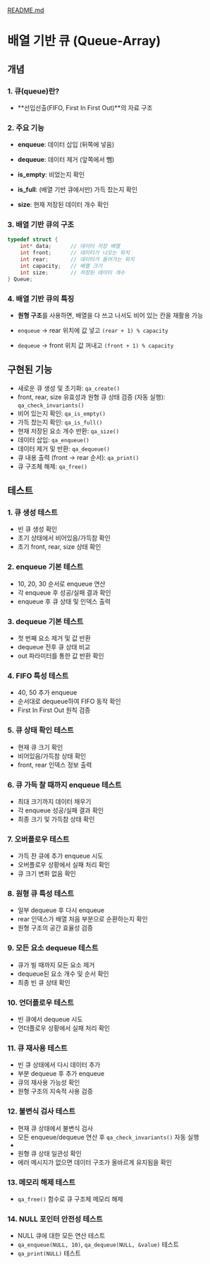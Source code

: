 [README.md](https://github.com/user-attachments/files/21899524/README.qa.md)
# 배열 기반 큐 (Queue-Array)

## 개념

### 1. 큐(queue)란?

- **선입선출(FIFO, First In First Out)**의 자료 구조

### 2. 주요 기능

- **enqueue**: 데이터 삽입 (뒤쪽에 넣음)

- **dequeue**: 데이터 제거 (앞쪽에서 뺌)

- **is_empty**: 비었는지 확인

- **is_full**: (배열 기반 큐에서만) 가득 찼는지 확인

- **size**: 현재 저장된 데이터 개수 확인

### 3. 배열 기반 큐의 구조

```c
typedef struct {
    int* data;      // 데이터 저장 배열
    int front;      // 데이터가 나오는 위치
    int rear;       // 데이터가 들어가는 위치
    int capacity;   // 배열 크기
    int size;       // 저장된 데이터 개수
} Queue;
```

### 4. 배열 기반 큐의 특징

- **원형 구조**를 사용하면, 배열을 다 쓰고 나서도 비어 있는 칸을 재활용 가능

- `enqueue` → rear 위치에 값 넣고 `(rear + 1) % capacity`

- `dequeue` → front 위치 값 꺼내고 `(front + 1) % capacity`

## 구현된 기능

- 새로운 큐 생성 및 초기화: `qa_create()`
- front, rear, size 유효성과 원형 큐 상태 검증 (자동 실행): `qa_check_invariants()`
- 비어 있는지 확인: `qa_is_empty()`
- 가득 찼는지 확인: `qa_is_full()`
- 현재 저장된 요소 개수 반환: `qa_size()`
- 데이터 삽입: `qa_enqueue()`
- 데이터 제거 및 반환: `qa_dequeue()`
- 큐 내용 출력 (front -> rear 순서): `qa_print()`
- 큐 구조체 해제: `qa_free()`

## 테스트

### 1. 큐 생성 테스트

- 빈 큐 생성 확인
- 초기 상태에서 비어있음/가득참 확인
- 초기 front, rear, size 상태 확인

### 2. enqueue 기본 테스트

- 10, 20, 30 순서로 enqueue 연산
- 각 enqueue 후 성공/실패 결과 확인
- enqueue 후 큐 상태 및 인덱스 출력

### 3. dequeue 기본 테스트

- 첫 번째 요소 제거 및 값 반환
- dequeue 전후 큐 상태 비교
- out 파라미터를 통한 값 반환 확인

### 4. FIFO 특성 테스트

- 40, 50 추가 enqueue
- 순서대로 dequeue하여 FIFO 동작 확인
- First In First Out 원칙 검증

### 5. 큐 상태 확인 테스트

- 현재 큐 크기 확인
- 비어있음/가득참 상태 확인
- front, rear 인덱스 정보 출력

### 6. 큐 가득 찰 때까지 enqueue 테스트

- 최대 크기까지 데이터 채우기
- 각 enqueue 성공/실패 결과 확인
- 최종 크기 및 가득참 상태 확인

### 7. 오버플로우 테스트

- 가득 찬 큐에 추가 enqueue 시도
- 오버플로우 상황에서 실패 처리 확인
- 큐 크기 변화 없음 확인

### 8. 원형 큐 특성 테스트

- 일부 dequeue 후 다시 enqueue
- rear 인덱스가 배열 처음 부분으로 순환하는지 확인
- 원형 구조의 공간 효율성 검증

### 9. 모든 요소 dequeue 테스트

- 큐가 빌 때까지 모든 요소 제거
- dequeue된 요소 개수 및 순서 확인
- 최종 빈 큐 상태 확인

### 10. 언더플로우 테스트

- 빈 큐에서 dequeue 시도
- 언더플로우 상황에서 실패 처리 확인

### 11. 큐 재사용 테스트

- 빈 큐 상태에서 다시 데이터 추가
- 부분 dequeue 후 추가 enqueue
- 큐의 재사용 가능성 확인
- 원형 구조의 지속적 사용 검증

### 12. 불변식 검사 테스트

- 현재 큐 상태에서 불변식 검사
- 모든 enqueue/dequeue 연산 후 `qa_check_invariants()` 자동 실행
- 
- 원형 큐 상태 일관성 확인
- 에러 메시지가 없으면 데이터 구조가 올바르게 유지됨을 확인

### 13. 메모리 해제 테스트

- `qa_free()` 함수로 큐 구조체 메모리 해제

### 14. NULL 포인터 안전성 테스트

- NULL 큐에 대한 모든 연산 테스트
- `qa_enqueue(NULL, 10)`, `qa_dequeue(NULL, &value)` 테스트
- `qa_print(NULL)` 테스트
